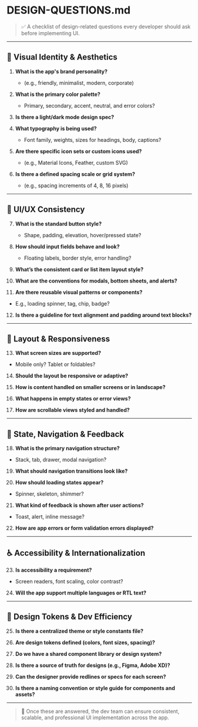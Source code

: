 # DESIGN-QUESTIONS.md

> ✅ A checklist of design-related questions every developer should ask before implementing UI.

---

## 🎨 Visual Identity & Aesthetics

1. **What is the app's brand personality?**
   - (e.g., friendly, minimalist, modern, corporate)

2. **What is the primary color palette?**
   - Primary, secondary, accent, neutral, and error colors?

3. **Is there a light/dark mode design spec?**

4. **What typography is being used?**
   - Font family, weights, sizes for headings, body, captions?

5. **Are there specific icon sets or custom icons used?**
   - (e.g., Material Icons, Feather, custom SVG)

6. **Is there a defined spacing scale or grid system?**
   - (e.g., spacing increments of 4, 8, 16 pixels)

---

## 📱 UI/UX Consistency

7. **What is the standard button style?**
   - Shape, padding, elevation, hover/pressed state?

8. **How should input fields behave and look?**
   - Floating labels, border style, error handling?

9. **What’s the consistent card or list item layout style?**

10. **What are the conventions for modals, bottom sheets, and alerts?**

11. **Are there reusable visual patterns or components?**
   - E.g., loading spinner, tag, chip, badge?

12. **Is there a guideline for text alignment and padding around text blocks?**

---

## 📐 Layout & Responsiveness

13. **What screen sizes are supported?**
   - Mobile only? Tablet or foldables?

14. **Should the layout be responsive or adaptive?**

15. **How is content handled on smaller screens or in landscape?**

16. **What happens in empty states or error views?**

17. **How are scrollable views styled and handled?**

---

## 🔁 State, Navigation & Feedback

18. **What is the primary navigation structure?**
   - Stack, tab, drawer, modal navigation?

19. **What should navigation transitions look like?**

20. **How should loading states appear?**
   - Spinner, skeleton, shimmer?

21. **What kind of feedback is shown after user actions?**
   - Toast, alert, inline message?

22. **How are app errors or form validation errors displayed?**

---

## ♿ Accessibility & Internationalization

23. **Is accessibility a requirement?**
   - Screen readers, font scaling, color contrast?

24. **Will the app support multiple languages or RTL text?**

---

## 🧩 Design Tokens & Dev Efficiency

25. **Is there a centralized theme or style constants file?**

26. **Are design tokens defined (colors, font sizes, spacing)?**

27. **Do we have a shared component library or design system?**

28. **Is there a source of truth for designs (e.g., Figma, Adobe XD)?**

29. **Can the designer provide redlines or specs for each screen?**

30. **Is there a naming convention or style guide for components and assets?**

---

> 💬 Once these are answered, the dev team can ensure consistent, scalable, and professional UI implementation across the app.
